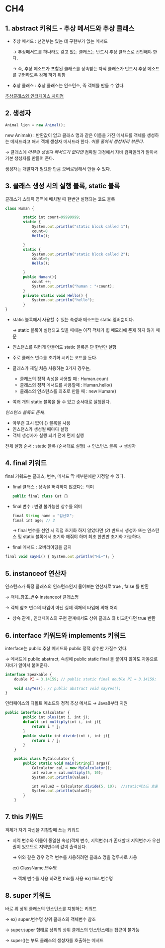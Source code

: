 # CH4

## 1. abstract 키워드 - 추상 메서드와 추상 클래스

- 추상 메서드 : 선언부는 있는 데 구현부가 없는 메서드
    
    → 추상메서드를 하나라도 갖고 있는 클래스는 반드시 추상 클래스로 선언해야 한다.
    
    → 즉, 추상 메소드가 포함된 클래스를 상속받는 자식 클래스가 반드시 추상 메소드를 구현하도록 강제 하기 위함
    
- 추상 클래스 : 추상 클래스는 인스턴스, 즉 객체를 만들 수 없다.

[추상클래스와 인터페이스 차이점](https://www.notion.so/55c7f8f74bdc4f80a2bb6443c5dc31b2)

## 2. 생성자

```jsx
Animal lion = new Animal();
```

new Animal() : 반환값이 없고 클래스 명과 같은 이름을 가진 메서드를 객체를 생성하는 메서드라고 해서 객체 생성자 메서드라 한다. *이를 줄여서 생성자라 부른다.*

→ 클래스에 *아무런 생성자 메서드가 없다면* 컴파일 과정에서 자바 컴파일러가 알아서 기본 생성자를 만들어 준다. 

생성자는 개발자가 필요한 만큼 오버로딩해서 만들 수 있다.

## 3. 클래스 생성 시의 실행 블록, static 블록

클래스가 스태틱 영역에 배치될 때 한번만 실행되는 코드 블록

```jsx
class Human {

        static int count=99999999;
        static {
            System.out.println("static block called 1");
            count=0
            Hello();

        }
        static {
            System.out.println("static block called 2");
            count=0;
            Hello();

        }
        public Human(){
            count ++;
            System.out.println("human : "+count);
        }
        private static void Hello() {
            System.out.println("hello");
        }
}   
```

- static 블록에서 사용할 수 있는 속성과 메소드는 static 멤버뿐이다.
    
    → static 블록이 실행되고 있을 때에는 아직 객체가 힙 메모리에 존재 하지 않기 때문
    
- 인스턴스를 여러개 만들어도   static 블록은 단 한번만 실행
- 주로 클래스 변수를 초기화 시키는 코드를 둔다.
- 클래스가 제일 처음 사용하는 3가지 경우는,
    - 클래스의 정적 속성을 사용할 때 : Human.count
    - 클래스의 정적 메서드를 사용할때  : Human.hello()
    - 클래스의 인스턴스를 최초로 만들 때 : new Human()
- 여러 개의 static 블록을 둘 수 있고 순서대로 실행된다.

*인스턴스 블록도 존재,*

- 아무런 표시 없이 {} 블록을 사용
- 인스턴스가 생성될 때마다 실행
- 객체 생성자가 실행 되기 전에 먼저 실행

전체 실행 순서 : static 블록 (순서대로 실행) → 인스턴스 블록 → 생성자 

## 4. final 키워드

final 키워드는 클래스, 변수, 메서드 딱 세부분에만 지정할 수 있다.

- final 클래스 : 상속을 허락하지 않겠다는 의미
    
    ```jsx
    public final class Cat {}
    ```
    
- final 변수 : 변경 불가능한 상수를 의미
    
    ```jsx
    final String name = "김선호";
    final int age; // 2
    ```
    
    → final 변수를 선언 시 직접 초기화 하지 않았다면 *(2)* 반드시 생성자 또는 인스턴스 및 static 블록에서 초기화 해줘야 하며 최초 한번만 초기화 가능하다.
    
- final 메서드 : 오버라이딩을 금지

```jsx
final void sayHi() { System.out.println("Hi~"); }
```

## 5. instanceof 연산자

인스턴스가 특정 클래스의 인스턴스인지 물어보는 연산자로 true , false 를 반환

→ 객체_참조_변수 instanceof 클래스명

→ 객체 참조 변수의 타입이 아닌 실제 객체의 타입에 의해 처리 

- 상속 관계 , 인터페이스의 구현 관계에서도 상위 클래스 와 비교한다면 true 반환

## 6. interface 키워드와 implements 키워드

interface는 public 추상 메서드와 public 정적 상수만 가질수 있다.

→ 메서드에 public abstract, 속성에 public static final 을 붙이지 않아도 자동으로 자바가 알아서 붙여준다.

```jsx
interface Speakable {
	double PI = 3.14159; // public static final double PI = 3.14159;
	
	void sayYes(); // public abstract void sayYes();
}
```

인터페이스의 디폴트 메소드와 정적 추상 메서드 → Java8부터 지원

```jsx
public interface Calculator {
        public int plus(int i, int j);
        default int multiply(int i, int j){
            return i * j;
        }
        public static int divide(int i, int j){ 
            return i / j;
        }
    }  

    public class MyCalculator {
        public static void main(String[] args){
            Calculator cal = new MyCalculator();
            int value = cal.multiply(5, 10);
            System.out.println(value);

            int value2 = Calculator.divide(5, 10);  //static메소드 호출 
            System.out.println(value2);
        }
    }
```

## 7. this 키워드

객체가 자기 자신을 지칭할때 쓰는 키워드 

- 지역 변수와 이름이 동일한 속성(객체 변수, 지역변수)가 존재할때  지역변수가 우선권이 있으므로 지역변수의 값이 출력된다.
    
    → 위와 같은 경우 정적 변수를 사용하려면 클래스 명을 접두사로 사용 
    
    ex) ClassName.변수명
    
    → 객체 변수를 사용 하려면 this를 사용 ex) this.변수명
    

## 8. super 키워드

바로 위 상위 클래스의 인스턴스를 지칭하는 키워드 

→ ex) super.변수명 상위 클래스의 객체변수 참조

→ super.super 형태로 상위의 상위 클래스의 인스턴스에는 접근이 불가능

→ super()는 부모 클래스의 생성자를 호출하는 메서드